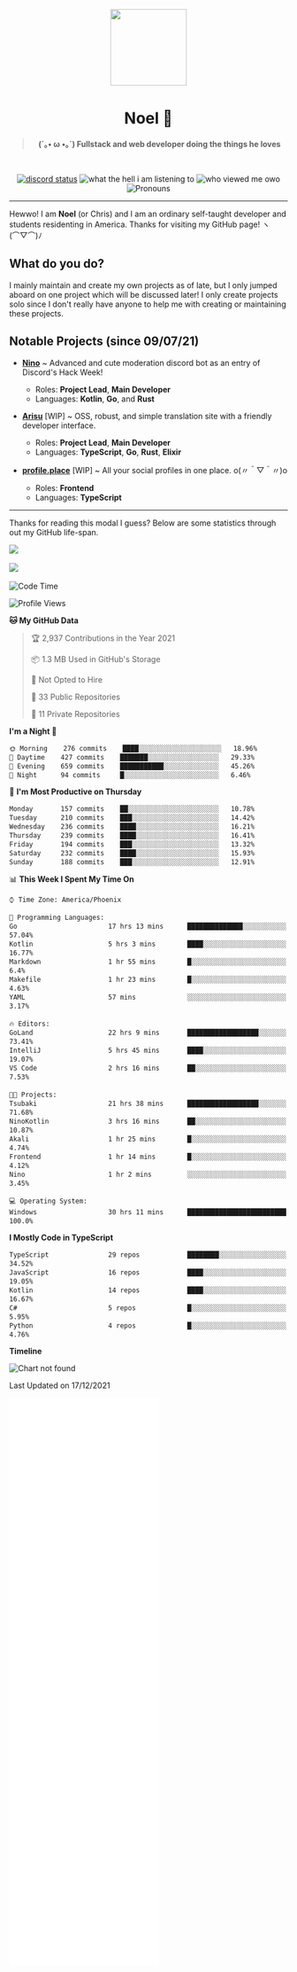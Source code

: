 <div align='center'>
  <div align='center'>
    <img
      src='https://cdn.floofy.dev/art/icons/icon_cinnamonserval.png'
      width='138'
      height='138'
    />
  </div>
  <h1>Noel 🐾</h1>
  <blockquote><strong>(´｡• ω •｡`) Fullstack and web developer doing the things he loves</strong></blockquote>

  <br />

  <a href='https://discord.com/users/280158289667555328' target='_blank'><img alt="discord status" src="https://dev.discordprofiles.me/badge/status/280158289667555328" /></a>
  <img alt="what the hell i am listening to" src="https://dev.discordprofiles.me/badge/spotify/280158289667555328" />
  <img alt="who viewed me owo" src="https://komarev.com/ghpvc/?username=auguwu" />
  <img alt='Pronouns' src='https://img.shields.io/endpoint?url=https://pronoundb.org/shields/6004d014406af11e4593a013' />
</div>

<hr />

Hewwo! I am **Noel** (or Chris) and I am an ordinary self-taught developer and students residenting in America. Thanks for visiting my GitHub page! ヽ(⌒▽⌒)ﾉ

## What do you do?
I mainly maintain and create my own projects as of late, but I only jumped aboard on one project which will be discussed later! I only create projects
solo since I don't really have anyone to help me with creating or maintaining these projects.

## Notable Projects (since 09/07/21)
- [**Nino**](https://nino.sh) ~ Advanced and cute moderation discord bot as an entry of Discord's Hack Week!
  - Roles: **Project Lead**, **Main Developer**
  - Languages: **Kotlin**, **Go**, and **Rust**

- [**Arisu**](https://arisu.land) [WIP] ~ OSS, robust, and simple translation site with a friendly developer interface.
  - Roles: **Project Lead**, **Main Developer**
  - Languages: **TypeScript**, **Go**, **Rust**, **Elixir**

- [**profile.place**](https://profile.place) [WIP] ~ All your social profiles in one place. o(〃＾▽＾〃)o
  - Roles: **Frontend**
  - Languages: **TypeScript**

---

Thanks for reading this modal I guess? Below are some statistics through out my GitHub life-span.

![](https://github-readme-stats.vercel.app/api?username=auguwu&count_private=true&show_icons=true&theme=gruvbox)

![](https://github-readme-stats.vercel.app/api/top-langs/?username=auguwu&layout=compact&theme=gruvbox)

<!--START_SECTION:waka-->
![Code Time](http://img.shields.io/badge/Code%20Time-2%2C511%20hrs%2053%20mins-blue)

![Profile Views](http://img.shields.io/badge/Profile%20Views-7-blue)

**🐱 My GitHub Data** 

> 🏆 2,937 Contributions in the Year 2021
 > 
> 📦 1.3 MB Used in GitHub's Storage 
 > 
> 🚫 Not Opted to Hire
 > 
> 📜 33 Public Repositories 
 > 
> 🔑 11 Private Repositories  
 > 
**I'm a Night 🦉** 

```text
🌞 Morning    276 commits    ████░░░░░░░░░░░░░░░░░░░░░   18.96% 
🌆 Daytime    427 commits    ███████░░░░░░░░░░░░░░░░░░   29.33% 
🌃 Evening    659 commits    ███████████░░░░░░░░░░░░░░   45.26% 
🌙 Night      94 commits     █░░░░░░░░░░░░░░░░░░░░░░░░   6.46%

```
📅 **I'm Most Productive on Thursday** 

```text
Monday       157 commits    ██░░░░░░░░░░░░░░░░░░░░░░░   10.78% 
Tuesday      210 commits    ███░░░░░░░░░░░░░░░░░░░░░░   14.42% 
Wednesday    236 commits    ████░░░░░░░░░░░░░░░░░░░░░   16.21% 
Thursday     239 commits    ████░░░░░░░░░░░░░░░░░░░░░   16.41% 
Friday       194 commits    ███░░░░░░░░░░░░░░░░░░░░░░   13.32% 
Saturday     232 commits    ████░░░░░░░░░░░░░░░░░░░░░   15.93% 
Sunday       188 commits    ███░░░░░░░░░░░░░░░░░░░░░░   12.91%

```


📊 **This Week I Spent My Time On** 

```text
⌚︎ Time Zone: America/Phoenix

💬 Programming Languages: 
Go                       17 hrs 13 mins      ██████████████░░░░░░░░░░░   57.04% 
Kotlin                   5 hrs 3 mins        ████░░░░░░░░░░░░░░░░░░░░░   16.77% 
Markdown                 1 hr 55 mins        █░░░░░░░░░░░░░░░░░░░░░░░░   6.4% 
Makefile                 1 hr 23 mins        █░░░░░░░░░░░░░░░░░░░░░░░░   4.63% 
YAML                     57 mins             ░░░░░░░░░░░░░░░░░░░░░░░░░   3.17%

🔥 Editors: 
GoLand                   22 hrs 9 mins       ██████████████████░░░░░░░   73.41% 
IntelliJ                 5 hrs 45 mins       ████░░░░░░░░░░░░░░░░░░░░░   19.07% 
VS Code                  2 hrs 16 mins       ██░░░░░░░░░░░░░░░░░░░░░░░   7.53%

🐱‍💻 Projects: 
Tsubaki                  21 hrs 38 mins      ██████████████████░░░░░░░   71.68% 
NinoKotlin               3 hrs 16 mins       ██░░░░░░░░░░░░░░░░░░░░░░░   10.87% 
Akali                    1 hr 25 mins        █░░░░░░░░░░░░░░░░░░░░░░░░   4.74% 
Frontend                 1 hr 14 mins        █░░░░░░░░░░░░░░░░░░░░░░░░   4.12% 
Nino                     1 hr 2 mins         ░░░░░░░░░░░░░░░░░░░░░░░░░   3.45%

💻 Operating System: 
Windows                  30 hrs 11 mins      █████████████████████████   100.0%

```

**I Mostly Code in TypeScript** 

```text
TypeScript               29 repos            ████████░░░░░░░░░░░░░░░░░   34.52% 
JavaScript               16 repos            ████░░░░░░░░░░░░░░░░░░░░░   19.05% 
Kotlin                   14 repos            ████░░░░░░░░░░░░░░░░░░░░░   16.67% 
C#                       5 repos             █░░░░░░░░░░░░░░░░░░░░░░░░   5.95% 
Python                   4 repos             █░░░░░░░░░░░░░░░░░░░░░░░░   4.76%

```


**Timeline**

![Chart not found](https://raw.githubusercontent.com/auguwu/auguwu/master/charts/bar_graph.png) 


 Last Updated on 17/12/2021
<!--END_SECTION:waka-->

![](./github-metrics.svg)
